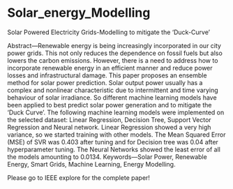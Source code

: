 # Solar_energy_Modelling
Solar Powered Electricity Grids-Modelling to  mitigate the ‘Duck-Curve’


Abstract—Renewable energy is being increasingly incorporated in our city power grids. This not only reduces the dependence on fossil fuels but also lowers the carbon emissions. However, there is a need to address how to incorporate renewable energy in an efficient manner and reduce power losses and infrastructural damage. This paper proposes an ensemble method for solar power prediction. Solar output power usually has a complex and nonlinear characteristic due to intermittent and time varying behaviour of solar irradiance. So different machine learning models have been applied to best predict solar power generation and to mitigate the ‘Duck Curve’. The following machine learning models were implemented on the selected dataset: Linear Regression, Decision Tree, Support Vector Regression and Neural network. Linear Regression showed a very high variance, so we started training with other models. The Mean Squared Error (MSE) of SVR was 0.403 after tuning and for Decision tree was 0.04 after hyperparameter tuning. The Neural Networks showed the least error of all the models amounting to 0.0134.
Keywords—Solar Power, Renewable Energy, Smart Grids, Machine Learning, Energy Modelling.


Please go to IEEE explore for the complete paper!
